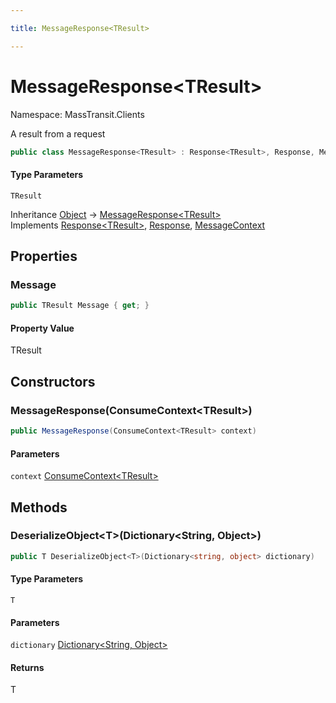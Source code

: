 ```yaml
---

title: MessageResponse<TResult>

---
```


# MessageResponse\<TResult\>

Namespace: MassTransit.Clients

A result from a request

```csharp
public class MessageResponse<TResult> : Response<TResult>, Response, MessageContext
```

#### Type Parameters

`TResult`<br/>

Inheritance [Object](https://learn.microsoft.com/en-us/dotnet/api/system.object) → [MessageResponse\<TResult\>](../masstransit-clients/messageresponse-1)<br/>
Implements [Response\<TResult\>](../../masstransit-abstractions/masstransit/response-1), [Response](../../masstransit-abstractions/masstransit/response), [MessageContext](../../masstransit-abstractions/masstransit/messagecontext)

## Properties

### **Message**

```csharp
public TResult Message { get; }
```

#### Property Value

TResult<br/>

## Constructors

### **MessageResponse(ConsumeContext\<TResult\>)**

```csharp
public MessageResponse(ConsumeContext<TResult> context)
```

#### Parameters

`context` [ConsumeContext\<TResult\>](../../masstransit-abstractions/masstransit/consumecontext-1)<br/>

## Methods

### **DeserializeObject\<T\>(Dictionary\<String, Object\>)**

```csharp
public T DeserializeObject<T>(Dictionary<string, object> dictionary)
```

#### Type Parameters

`T`<br/>

#### Parameters

`dictionary` [Dictionary\<String, Object\>](https://learn.microsoft.com/en-us/dotnet/api/system.collections.generic.dictionary-2)<br/>

#### Returns

T<br/>

